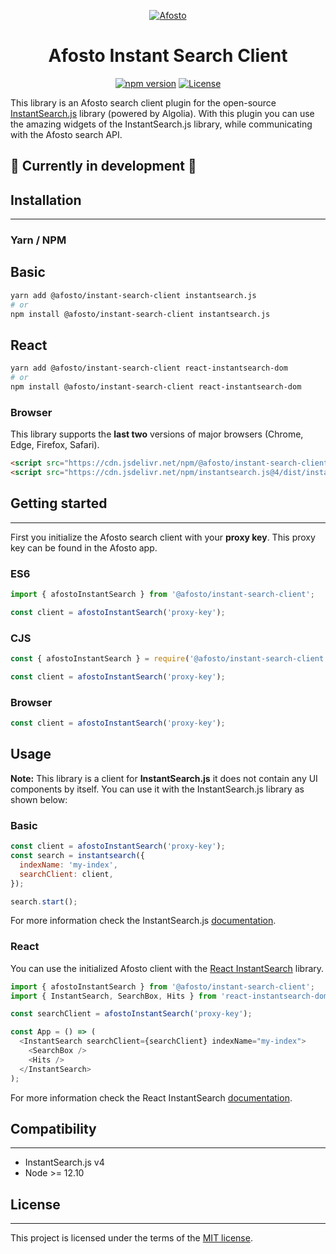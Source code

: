 <p align="center">
  <a href="https://afosto.com"><img src="https://content.afosto.io/5719193282412544/brand/AFO-Logo-compleet-kleur-RGBat4x.png?w=268" alt="Afosto" /></a>
</p>

<h1 align="center">Afosto Instant Search Client</h1>

<p align="center">
  <a href="https://www.npmjs.com/package/@afosto/instant-search-client"><img src="https://img.shields.io/npm/v/@afosto/instant-search-client.svg" alt="npm version"></a>
  <a href="https://github.com/afosto/instant-search-client/blob/main/LICENSE"><img src="https://img.shields.io/badge/license-MIT-informational" alt="License"></a>
</p>

<p>
This library is an Afosto search client plugin for the open-source <a href="https://github.com/algolia/instantsearch.js">InstantSearch.js</a> library (powered by Algolia). With this plugin you can use the amazing widgets of the InstantSearch.js library, while communicating with the Afosto search API.
</p>

## 🚧 Currently in development 🚧

## Installation

---

### Yarn / NPM

## Basic

```sh
yarn add @afosto/instant-search-client instantsearch.js
# or
npm install @afosto/instant-search-client instantsearch.js
```

## React

```sh
yarn add @afosto/instant-search-client react-instantsearch-dom
# or
npm install @afosto/instant-search-client react-instantsearch-dom
```


### Browser

This library supports the **last two** versions of major browsers (Chrome, Edge, Firefox, Safari).

```html
<script src="https://cdn.jsdelivr.net/npm/@afosto/instant-search-client/dist/afosto-instant-search-client.min.js"></script>
<script src="https://cdn.jsdelivr.net/npm/instantsearch.js@4/dist/instantsearch.production.min.js"></script>
```

## Getting started

---

First you initialize the Afosto search client with your **proxy key**. This proxy key can be found in the Afosto app.

### ES6

```js
import { afostoInstantSearch } from '@afosto/instant-search-client';

const client = afostoInstantSearch('proxy-key');
```

### CJS

```js
const { afostoInstantSearch } = require('@afosto/instant-search-client');

const client = afostoInstantSearch('proxy-key');
```

### Browser

```js
const client = afostoInstantSearch('proxy-key');
```

## Usage

**Note:** This library is a client for **InstantSearch.js** it does not contain any UI components by itself. You can use it with the InstantSearch.js library as shown below:

### Basic

```js
const client = afostoInstantSearch('proxy-key');
const search = instantsearch({
  indexName: 'my-index',
  searchClient: client,
});

search.start();
```

For more information check the InstantSearch.js [documentation](https://www.algolia.com/doc/guides/building-search-ui/what-is-instantsearch/js/).

### React

You can use the initialized Afosto client with the [React InstantSearch](https://github.com/algolia/react-instantsearch) library.

```js
import { afostoInstantSearch } from '@afosto/instant-search-client';
import { InstantSearch, SearchBox, Hits } from 'react-instantsearch-dom';

const searchClient = afostoInstantSearch('proxy-key');

const App = () => (
  <InstantSearch searchClient={searchClient} indexName="my-index">
    <SearchBox />
    <Hits />
  </InstantSearch>
);
```

For more information check the React InstantSearch [documentation](https://www.algolia.com/doc/guides/building-search-ui/what-is-instantsearch/react/).

## Compatibility

---

- InstantSearch.js v4
- Node >= 12.10

## License

---

This project is licensed under the terms of the [MIT license](https://github.com/afosto/instant-search-client/blob/master/LICENSE).
